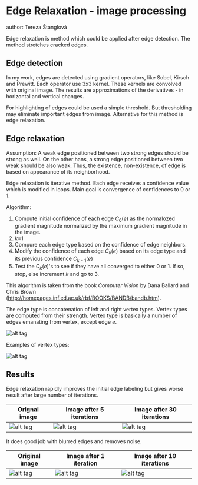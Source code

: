 Edge Relaxation - image processing
======================
author: Tereza Štanglová

Edge relaxation is method which could be applied after edge detection. The method stretches cracked edges.

Edge detection
--------------
In my work, edges are detected using gradient operators, like Sobel, Kirsch and Prewitt. Each operator use 3x3 kernel. These kernels are convolved with original image. The results are approximations of the derivatives - in horizontal and vertical changes.

For highlighting of edges could be used a simple threshold. But thresholding may eliminate important edges from image. Alternative for this method is edge relaxation.

Edge relaxation
---------------
Assumption: A weak edge positioned between two strong edges should be strong as well. On the other hans, a strong edge positioned between two weak should be also weak. 
Thus, the existence, non-existence, of edge is based on appearance of its neighborhood.

Edge relaxation is iterative method. Each edge receives a confidence value which is modified in loops. Main goal is convergence of confidences to 0 or 1.

Algorithm:
1. Compute initial confidence of each edge $C_0(e)$ as the normalozed gradient magnitude normalized by the maximum gradient magnitude in the image.
2. *k*=1
3. Compure each edge type based on the confidence of edge neighbors.
4. Modify the confidence of each edge $C_k(e)$ based on its edge type and its previous confidence $C_{k-1}(e)$
5. Test the $C_k(e)$'s to see if they have all converged to either 0 or 1. If so, stop, else increment *k* and go to 3.

This algorithm is taken from the book *Computer Vision* by Dana Ballard and Chris Brown (http://homepages.inf.ed.ac.uk/rbf/BOOKS/BANDB/bandb.htm).

The edge type is concatenation of left and right vertex types. Vertex types are computed from their strength. Vertex type is basically a number of edges emanating from vertex, except edge *e*.

![alt tag](https://cloud.githubusercontent.com/assets/5311408/8393742/e8c1c03c-1d1d-11e5-896c-f4d93d488b87.png)

Examples of vertex types:

![alt tag](https://cloud.githubusercontent.com/assets/5311408/8393768/b07ec188-1d1e-11e5-910a-e3acc7619829.png)

Results
-------
Edge relaxation rapidly improves the initial edge labeling but gives worse result after large number of iterations.

Orignal image | Image after 5 iterations | Image after 30 iterations
------------- | ------------------------ | --------------------------
![alt tag](https://cloud.githubusercontent.com/assets/5311408/8393793/ce02c078-1d1f-11e5-8d97-9a11d2b8475a.PNG) | ![alt tag](https://cloud.githubusercontent.com/assets/5311408/8393795/e35cecf0-1d1f-11e5-938e-ab14c753a7a6.PNG) | ![alt tag](https://cloud.githubusercontent.com/assets/5311408/8393796/ebf3c92e-1d1f-11e5-820a-4bc6c13b631b.PNG)

It does good job with blurred edges and removes noise.

Original image | Image after 1 iteration | Image after 10 iterations
-------------- | ----------------------- | -------------------------
![alt tag](https://cloud.githubusercontent.com/assets/5311408/8393810/859e8ee2-1d20-11e5-8262-06779b8edcc7.PNG) | ![alt tag](https://cloud.githubusercontent.com/assets/5311408/8393813/98eed7a4-1d20-11e5-88e8-719716d1f2f7.PNG) | ![alt tag](https://cloud.githubusercontent.com/assets/5311408/8393811/8d65fbce-1d20-11e5-9768-650ccc29a0db.PNG)
